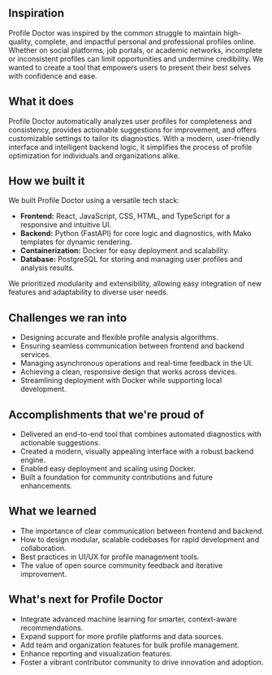 ## Inspiration

Profile Doctor was inspired by the common struggle to maintain high-quality, complete, and impactful personal and professional profiles online. Whether on social platforms, job portals, or academic networks, incomplete or inconsistent profiles can limit opportunities and undermine credibility. We wanted to create a tool that empowers users to present their best selves with confidence and ease.

## What it does

Profile Doctor automatically analyzes user profiles for completeness and consistency, provides actionable suggestions for improvement, and offers customizable settings to tailor its diagnostics. With a modern, user-friendly interface and intelligent backend logic, it simplifies the process of profile optimization for individuals and organizations alike.

## How we built it

We built Profile Doctor using a versatile tech stack:
- **Frontend:** React, JavaScript, CSS, HTML, and TypeScript for a responsive and intuitive UI.
- **Backend:** Python (FastAPI) for core logic and diagnostics, with Mako templates for dynamic rendering.
- **Containerization:** Docker for easy deployment and scalability.
- **Database:** PostgreSQL for storing and managing user profiles and analysis results.

We prioritized modularity and extensibility, allowing easy integration of new features and adaptability to diverse user needs.

## Challenges we ran into

- Designing accurate and flexible profile analysis algorithms.
- Ensuring seamless communication between frontend and backend services.
- Managing asynchronous operations and real-time feedback in the UI.
- Achieving a clean, responsive design that works across devices.
- Streamlining deployment with Docker while supporting local development.

## Accomplishments that we're proud of

- Delivered an end-to-end tool that combines automated diagnostics with actionable suggestions.
- Created a modern, visually appealing interface with a robust backend engine.
- Enabled easy deployment and scaling using Docker.
- Built a foundation for community contributions and future enhancements.

## What we learned

- The importance of clear communication between frontend and backend.
- How to design modular, scalable codebases for rapid development and collaboration.
- Best practices in UI/UX for profile management tools.
- The value of open source community feedback and iterative improvement.

## What's next for Profile Doctor

- Integrate advanced machine learning for smarter, context-aware recommendations.
- Expand support for more profile platforms and data sources.
- Add team and organization features for bulk profile management.
- Enhance reporting and visualization features.
- Foster a vibrant contributor community to drive innovation and adoption.
